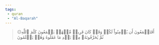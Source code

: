 ```yaml
---
tags: 
 - quran 
 - "Al-Baqarah"
---
```


> ۞أَفَتَطۡمَعُونَ أَن يُؤۡمِنُواْ لَكُمۡ وَقَدۡ كَانَ فَرِيقٞ مِّنۡهُمۡ يَسۡمَعُونَ كَلَٰمَ ٱللَّهِ ثُمَّ يُحَرِّفُونَهُۥ مِنۢ بَعۡدِ مَا عَقَلُوهُ وَهُمۡ يَعۡلَمُونَ
